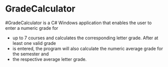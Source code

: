 # GradeCalculator

#GradeCalculator is a C# Windows application that enables the user to enter a numeric grade for 
 * up to 7 courses and calculates the corresponding letter grade. After at least one valid grade 
 * is entered, the program will also calculate the numeric average grade for the semester and
 * the respective average letter grade.
